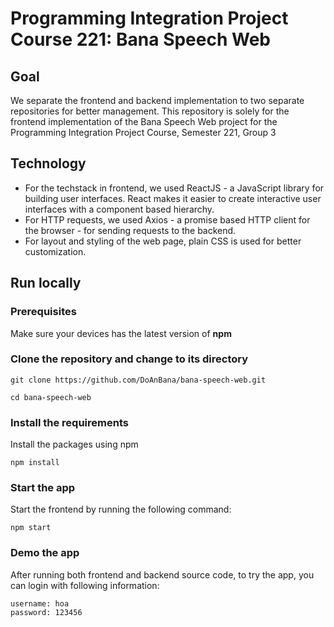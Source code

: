 # Programming Integration Project Course 221: Bana Speech Web

## Goal
We separate the frontend and backend implementation to two separate repositories for better management. This repository is solely for the frontend implementation of the Bana Speech Web project for the Programming Integration Project Course, Semester 221, Group 3

## Technology
- For the techstack in frontend, we used ReactJS - a JavaScript library for building user interfaces. React makes it easier to create interactive user interfaces with a component based hierarchy.
- For HTTP requests, we used Axios - a promise based HTTP client for the browser - for sending requests to the backend.
- For layout and styling of the web page, plain CSS is used for better customization.

## Run locally
### Prerequisites
Make sure your devices has the latest version of **npm**
### Clone the repository and change to its directory
```{bash}
git clone https://github.com/DoAnBana/bana-speech-web.git
```

```{bash}
cd bana-speech-web
```

### Install the requirements
Install the packages using npm
```{bash}
npm install
```

### Start the app
Start the frontend by running the following command:
```{bash}
npm start
```

### Demo the app
After running both frontend and backend source code, to try the app, you can login with following information:
```
username: hoa
password: 123456
```
